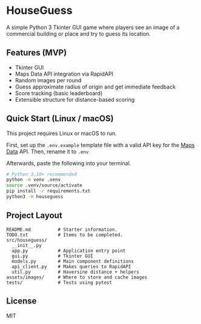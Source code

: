 # HouseGuess

A simple Python 3 Tkinter GUI game where players see an image of a commercial building or place and try to guess its location.

## Features (MVP)
- Tkinter GUI
- Maps Data API integration via RapidAPI
- Random images per round
- Guess approximate radius of origin and get immediate feedback
- Score tracking (basic leaderboard)
- Extensible structure for distance-based scoring

## Quick Start (Linux / macOS)

This project requires Linux or macOS to run.

First, set up the `.env.example` template file with a valid API key for the [Maps Data](https://rapidapi.com/alexanderxbx/api/maps-data) API. Then, rename it to `.env`

Afterwards, paste the following into your terminal.

```bash
# Python 3.10+ recommended
python -m venv .venv
source .venv/source/activate
pip install -r requirements.txt
python3 -m houseguess
```

## Project Layout
```
README.md          # Starter information.
TODO.txt           # Items to be completed.
src/houseguess/
  __init__.py
  app.py           # Application entry point
  gui.py           # Tkinter GUI
  models.py        # Main component definitions
  api_client.py    # Makes queries to RapidAPI
  util.py          # Haversine distance + helpers
assets/images/     # Where to store and cache images
tests/             # Tests using pytest
```

## License
MIT
